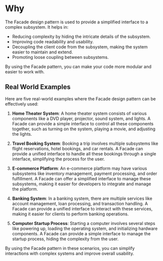 # Why

The Facade design pattern is used to provide a simplified interface to a complex subsystem. It helps in:

- Reducing complexity by hiding the intricate details of the subsystem.
- Improving code readability and usability.
- Decoupling the client code from the subsystem, making the system easier to maintain and extend.
- Promoting loose coupling between subsystems.

By using the Facade pattern, you can make your code more modular and easier to work with.

## Real World Examples

Here are five real-world examples where the Facade design pattern can be effectively used:

1. **Home Theater System**: A home theater system consists of various components like a DVD player, projector, sound system, and lights. A Facade can provide a simple interface to control all these components together, such as turning on the system, playing a movie, and adjusting the lights.

2. **Travel Booking System**: Booking a trip involves multiple subsystems like flight reservations, hotel bookings, and car rentals. A Facade can provide a unified interface to handle all these bookings through a single interface, simplifying the process for the user.

3. **E-commerce Platform**: An e-commerce platform may have various subsystems like inventory management, payment processing, and order fulfillment. A Facade can offer a simplified interface to manage these subsystems, making it easier for developers to integrate and manage the platform.

4. **Banking System**: In a banking system, there are multiple services like account management, loan processing, and transaction handling. A Facade can provide a unified interface to interact with these services, making it easier for clients to perform banking operations.

5. **Computer Startup Process**: Starting a computer involves several steps like powering up, loading the operating system, and initializing hardware components. A Facade can provide a simple interface to manage the startup process, hiding the complexity from the user.

By using the Facade pattern in these scenarios, you can simplify interactions with complex systems and improve overall usability.